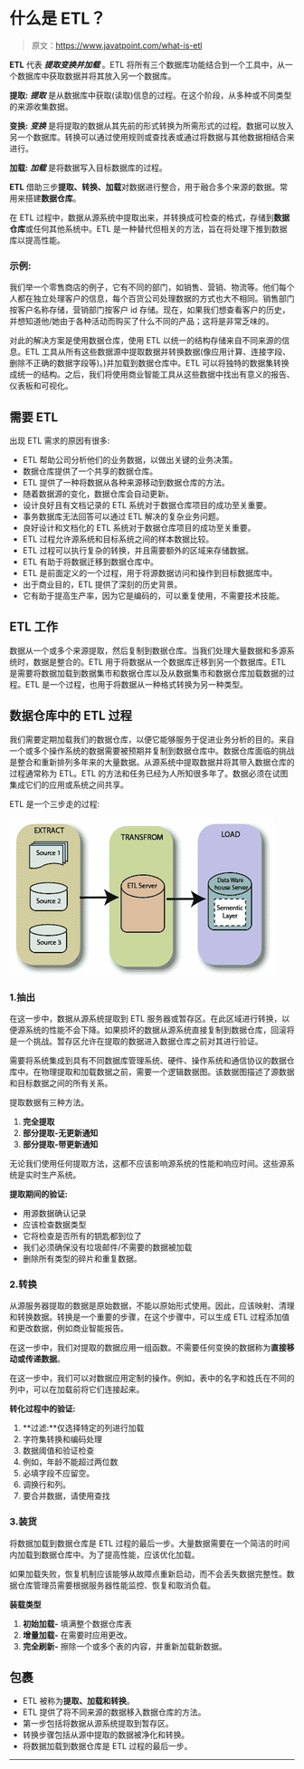 # 什么是 ETL？

> 原文：<https://www.javatpoint.com/what-is-etl>

**ETL** 代表 ***提取变换并加载*** 。ETL 将所有三个数据库功能结合到一个工具中，从一个数据库中获取数据并将其放入另一个数据库。

**提取:** ***提取*** 是从数据库中获取(读取)信息的过程。在这个阶段，从多种或不同类型的来源收集数据。

**变换:** ***变换*** 是将提取的数据从其先前的形式转换为所需形式的过程。数据可以放入另一个数据库。转换可以通过使用规则或查找表或通过将数据与其他数据相结合来进行。

**加载:** ***加载*** 是将数据写入目标数据库的过程。

**ETL** 借助三步**提取、转换、加载**对数据进行整合，用于融合多个来源的数据。常用来搭建**数据仓库**。

在 ETL 过程中，数据从源系统中提取出来，并转换成可检查的格式，存储到**数据仓库**或任何其他系统中。ETL 是一种替代但相关的方法，旨在将处理下推到数据库以提高性能。

### 示例:

我们举一个零售商店的例子，它有不同的部门，如销售、营销、物流等。他们每个人都在独立处理客户的信息，每个百货公司处理数据的方式也大不相同。销售部门按客户名称存储，营销部门按客户 id 存储。现在，如果我们想查看客户的历史，并想知道他/她由于各种活动而购买了什么不同的产品；这将是非常乏味的。

对此的解决方案是使用数据仓库，使用 ETL 以统一的结构存储来自不同来源的信息。ETL 工具从所有这些数据源中提取数据并转换数据(像应用计算、连接字段、删除不正确的数据字段等)。)并加载到数据仓库中。ETL 可以将独特的数据集转换成统一的结构。之后，我们将使用商业智能工具从这些数据中找出有意义的报告、仪表板和可视化。

## 需要 ETL

出现 ETL 需求的原因有很多:

*   ETL 帮助公司分析他们的业务数据，以做出关键的业务决策。
*   数据仓库提供了一个共享的数据仓库。
*   ETL 提供了一种将数据从各种来源移动到数据仓库的方法。
*   随着数据源的变化，数据仓库会自动更新。
*   设计良好且有文档记录的 ETL 系统对于数据仓库项目的成功至关重要。
*   事务数据库无法回答可以通过 ETL 解决的复杂业务问题。
*   良好设计和文档化的 ETL 系统对于数据仓库项目的成功至关重要。
*   ETL 过程允许源系统和目标系统之间的样本数据比较。
*   ETL 过程可以执行复杂的转换，并且需要额外的区域来存储数据。
*   ETL 有助于将数据迁移到数据仓库中。
*   ETL 是前面定义的一个过程，用于将源数据访问和操作到目标数据库中。
*   出于商业目的，ETL 提供了深刻的历史背景。
*   它有助于提高生产率，因为它是编码的，可以重复使用，不需要技术技能。

## ETL 工作

数据从一个或多个来源提取，然后复制到数据仓库。当我们处理大量数据和多源系统时，数据是整合的。ETL 用于将数据从一个数据库迁移到另一个数据库。ETL 是需要将数据加载到数据集市和数据仓库以及从数据集市和数据仓库加载数据的过程。ETL 是一个过程，也用于将数据从一种格式转换为另一种类型。

## 数据仓库中的 ETL 过程

我们需要定期加载我们的数据仓库，以便它能够服务于促进业务分析的目的。来自一个或多个操作系统的数据需要被预期并复制到数据仓库中。数据仓库面临的挑战是整合和重新排列多年来的大量数据。从源系统中提取数据并将其带入数据仓库的过程通常称为 ETL。ETL 的方法和任务已经为人所知很多年了。数据必须在试图集成它们的应用或系统之间共享。

ETL 是一个三步走的过程:

![What is ETL](img/6eee960092b21c43b914a703c7bc0fdf.png)

### 1.抽出

在这一步中，数据从源系统提取到 ETL 服务器或暂存区。在此区域进行转换，以便源系统的性能不会下降。如果损坏的数据从源系统直接复制到数据仓库，回滚将是一个挑战。暂存区允许在提取的数据进入数据仓库之前对其进行验证。

需要将系统集成到具有不同数据库管理系统、硬件、操作系统和通信协议的数据仓库中。在物理提取和加载数据之前，需要一个逻辑数据图。该数据图描述了源数据和目标数据之间的所有关系。

提取数据有三种方法。

1.  **完全提取**
2.  **部分提取-无更新通知**
3.  **部分提取-带更新通知**

无论我们使用任何提取方法，这都不应该影响源系统的性能和响应时间。这些源系统是实时生产系统。

**提取期间的验证:**

*   用源数据确认记录
*   应该检查数据类型
*   它将检查是否所有的钥匙都到位了
*   我们必须确保没有垃圾邮件/不需要的数据被加载
*   删除所有类型的碎片和重复数据。

### 2.转换

从源服务器提取的数据是原始数据，不能以原始形式使用。因此，应该映射、清理和转换数据。转换是一个重要的步骤，在这个步骤中，可以生成 ETL 过程添加值和更改数据，例如商业智能报告。

在这一步中，我们对提取的数据应用一组函数。不需要任何变换的数据称为**直接移动或传递数据**。

在这一步中，我们可以对数据应用定制的操作。例如，表中的名字和姓氏在不同的列中，可以在加载前将它们连接起来。

**转化过程中的验证:**

1.  **过滤:**仅选择特定的列进行加载
2.  字符集转换和编码处理
3.  数据阈值和验证检查
4.  例如，年龄不能超过两位数
5.  必填字段不应留空。
6.  调换行和列。
7.  要合并数据，请使用查找

### 3.装货

将数据加载到数据仓库是 ETL 过程的最后一步。大量数据需要在一个简洁的时间内加载到数据仓库中。为了提高性能，应该优化加载。

如果加载失败，恢复机制应该能够从故障点重新启动，而不会丢失数据完整性。数据仓库管理员需要根据服务器性能监控、恢复和取消负载。

**装载类型**

1.  **初始加载-** 填满整个数据仓库表
2.  **增量加载-** 在需要时应用更改。
3.  **完全刷新-** 擦除一个或多个表的内容，并重新加载新数据。

## 包裹

*   ETL 被称为**提取、加载和转换**。
*   ETL 提供了将不同来源的数据移入数据仓库的方法。
*   第一步包括将数据从源系统提取到暂存区。
*   转换步骤包括从源中提取的数据被净化和转换。
*   将数据加载到数据仓库是 ETL 过程的最后一步。

* * *